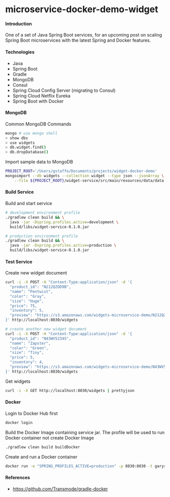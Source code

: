 # microservice-docker-demo-widget

#### Introduction
One of a set of Java Spring Boot services, for an upcoming post on scaling Spring Boot microservices with the latest Spring and Docker features.

#### Technologies
* Java
* Spring Boot
* Gradle
* MongoDB
* Consul
* Spring Cloud Config Server (migrating to Consul)
* Spring Cloud Netflix Eureka
* Spring Boot with Docker

#### MongoDB
Common MongoDB Commands
```bash
mongo # use mongo shell
> show dbs
> use widgets
> db.widget.find()
> db.dropDatabase()
```

Import sample data to MongoDB
```bash
PROJECT_ROOT='/Users/gstaffo/Documents/projects/widget-docker-demo'
mongoimport --db widgets --collection widget --type json --jsonArray \
    --file ${PROJECT_ROOT}/widget-service/src/main/resources/data/data.json
```

#### Build Service
Build and start service
```bash
# development environment profile
./gradlew clean build && \
  java -jar -Dspring.profiles.active=development \
  build/libs/widget-service-0.1.0.jar

# production environment profile
./gradlew clean build && \
  java -jar -Dspring.profiles.active=production \
  build/libs/widget-service-0.1.0.jar
```

#### Test Service
Create new widget document
```bash
curl -i -X POST -H "Content-Type:application/json" -d '{
  "product_id": "N212QZOD9B",
  "name": "Pentwist",
  "color": "Gray",
  "size": "Huge",
  "price": 75,
  "inventory": 5,
  "preview": "https://s3.amazonaws.com/widgets-microservice-demo/N212QZOD9B.png"
}' http://localhost:8030/widgets

# create another new widget document
curl -i -X POST -H "Content-Type:application/json" -d '{
  "product_id": "N43WV5234S",
  "name": "Zapster",
  "color": "Green",
  "size": "Tiny",
  "price": 5,
  "inventory": 4,
  "preview": "https://s3.amazonaws.com/widgets-microservice-demo/N43WV5234S.png"
}' http://localhost:8030/widgets
```

Get widgets
```bash
curl -i -X GET http://localhost:8030/widgets | prettyjson
```

#### Docker
Login to Docker Hub first
```bash
docker login
```

Build the Docker Image containing service jar. The profile will be used to run
 Docker container not create Docker Image
```bash
./gradlew clean build buildDocker
```

Create and run a Docker container
```bash
docker run -e "SPRING_PROFILES_ACTIVE=production" -p 8030:8030 -t garystafford/widget-service
```

#### References
* https://github.com/Transmode/gradle-docker

